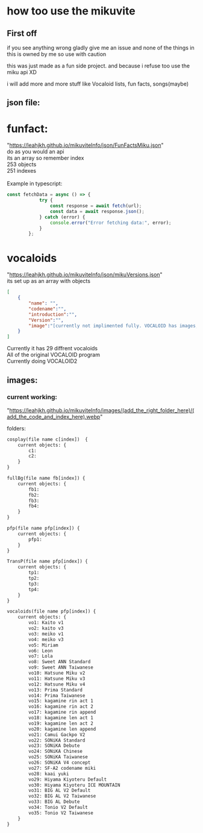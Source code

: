 # how too use the mikuvite

## First off
if you see anything wrong gladly give me an issue and none of the things in this is owned by me so use with caution <br>

this was just made as a fun side project. and because i refuse too use the miku api XD <br>

i will add more and more stuff like Vocaloid lists, fun facts, songs(maybe) <br>

## json file:
# funfact:
"https://leahjkh.github.io/mikuviteInfo/json/FunFactsMiku.json" <br>
do as you would an api <br>
its an array so remember index <br>
253 objects <br>
251 indexes <br>
<br>
Example in typescript:
```ts
const fetchData = async () => {
            try {
                const response = await fetch(url);
                const data = await response.json();
            } catch (error) {
                console.error("Error fetching data:", error);
            }
        };
```
# vocaloids
"https://leahjkh.github.io/mikuviteInfo/json/mikuVersions.json" <br>
its set up as an array with objects
```json
[
    {
        "name": "",
        "codename":"",
        "introduction":"",
        "Version":"",
        "image":"[currently not implimented fully. VOCALOID has images, and some VOCALOID2 (refer too list)]"
    }
]
```
Currently it has 29 diffrent vocaloids <br>
All of the original VOCALOID program <br>
Currently doing VOCALOID2 <br>

## images:
### current working:

"https://leahjkh.github.io/mikuviteInfo/images/(add_the_right_folder_here)/(add_the_code_and_index_here).webp"

folders:
```txt
cosplay(file name c[index])  {
    current objects: {
        c1: 
        c2: 
    }
}

fullBg(file name fb[index]) {
    current objects: {
        fb1:
        fb2:
        fb3:
        fb4:
    }
}

pfp(file name pfp[index]) {
    current objects: {
        pfp1:
    }
}

TransP(file name pfp[index]) {
    current objects: {
        tp1:
        tp2:
        tp3:
        tp4:
    }
}

vocaloids(file name pfp[index]) {
    current objects: {
        vo1: Kaito v1
        vo2: kaito v3
        vo3: meiko v1
        vo4: meiko v3
        vo5: Miriam
        vo6: Leon
        vo7: Lola
        vo8: Sweet ANN Standard
        vo9: Sweet ANN Taiwanese
        vo10: Hatsune Miku v2
        vo11: Hatsune Miku v3
        vo12: Hatsune Miku v4
        vo13: Prima Standard
        vo14: Prima Taiwanese
        vo15: kagamine rin act 1
        vo16: kagamine rin act 2
        vo17: kagamine rin append
        vo18: kagamine len act 1
        vo19: kagamine len act 2
        vo20: kagamine len append
        vo21: Camui Gackpo V2
        vo22: SONiKA Standard
        vo23: SONiKA Debute
        vo24: SONiKA Chinese
        vo25: SONiKA Taiwanese
        vo26: SONiKA V4 concept
        vo27: SF-A2 codename miki
        vo28: kaai yuki
        vo29: Hiyama Kiyoteru Default
        vo30: Hiyama Kiyoteru ICE MOUNTAIN 
        vo31: BIG AL V2 Default
        vo32: BIG AL V2 Taiwanese
        vo33: BIG AL Debute
        vo34: Tonio V2 Default
        vo35: Tonio V2 Taiwanese
    }
}
```
